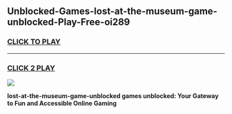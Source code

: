 
## Unblocked-Games-lost-at-the-museum-game-unblocked-Play-Free-oi289
<h3>
<a href="https://premium76.site?title=lost-at-the-museum-game-unblocked&ref=24M">CLICK TO PLAY</a></h3>
<hr>

<h3>
<a href="https://premium76.site?title=lost-at-the-museum-game-unblocked&ref=24M">CLICK 2 PLAY</a>
  
</h3>

<a href="https://premium76.site?title=lost-at-the-museum-game-unblocked&ref=24M"><img src="https://clearcache.store/games.png"></a>


**lost-at-the-museum-game-unblocked games unblocked: Your Gateway to Fun and Accessible Online Gaming**
